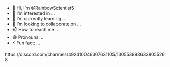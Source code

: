 - 👋 Hi, I’m @RainbowScientist5
- 👀 I’m interested in ...
- 🌱 I’m currently learning ...
- 💞️ I’m looking to collaborate on ...
- 📫 How to reach me ...
- 😄 Pronouns: ...
- ⚡ Fun fact: ...

<!---
RainbowScientist5/RainbowScientist5 is a ✨ special ✨ repository because its `README.md` (this file) appears on your GitHub profile.
You can click the Preview link to take a look at your changes.
--->https://discord.com/channels/492410046307631105/1305539936338055268
